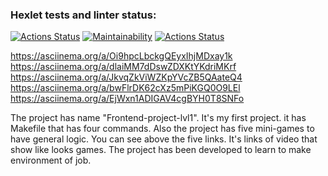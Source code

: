 ### Hexlet tests and linter status:
[![Actions Status](https://github.com/thealeksander/frontend-project-lvl1/workflows/hexlet-check/badge.svg)](https://github.com/thealeksander/frontend-project-lvl1/actions)
[![Maintainability](https://api.codeclimate.com/v1/badges/0f2c007e860224c86804/maintainability)](https://codeclimate.com/github/thealeksander/frontend-project-lvl1/maintainability)
[![Actions Status](https://github.com/thealeksander/frontend-project-lvl1/workflows/NodeCI/badge.svg)](https://github.com/thealeksander/frontend-project-lvl1/actions)

https://asciinema.org/a/Oi9hpcLbckgQEyxIhjMDxay1k
https://asciinema.org/a/dlaiMM7dDswZDXKtYKdriMKrf
https://asciinema.org/a/JkvqZkViWZKpYVcZB5QAateQ4
https://asciinema.org/a/bwFlrDK62cXz5mPiKGQ0O9LEl
https://asciinema.org/a/EjWxn1ADIGAV4cgBYH0T8SNFo

The project has name "Frontend-project-lvl1". It's my first project. it has Makefile that has four commands. Also the project has five mini-games to have general logic. You can see above the five links. It's links of video that show like looks games. The project has been developed to learn to make environment of job. 